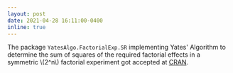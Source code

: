 ```yaml
---
layout: post
date: 2021-04-28 16:11:00-0400
inline: true
---
```


The package `YatesAlgo.FactorialExp.SR` implementing Yates' Algorithm to determine the sum of squares of the required factorial effects in a symmetric \\(2^n\\) factorial experiment got accepted at [CRAN](https://cran.r-project.org/).
